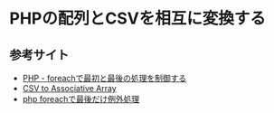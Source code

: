 # PHPの配列とCSVを相互に変換する

## 参考サイト

- [PHP - foreachで最初と最後の処理を制御する](https://qiita.com/potetopote_/items/2f199099566e6a0e01a1)
- [CSV to Associative Array](https://stackoverflow.com/questions/4801895/csv-to-associative-array)
- [php foreachで最後だけ例外処理](https://qiita.com/ay123/items/90d0e107813e00f2b11f)
